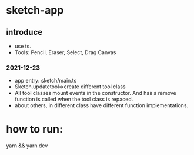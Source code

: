 # sketch-app

## introduce

- use ts.
- Tools: Pencil, Eraser, Select, Drag Canvas

### 2021-12-23
 - app entry: sketch/main.ts
 - Sketch.updatetool=>create different tool class
 -  All tool classes mount events in the constructor. And has a remove function is called when the tool class is repaced.
 - about others, in different class have different function implementations.

 # how to run:
 yarn && yarn dev